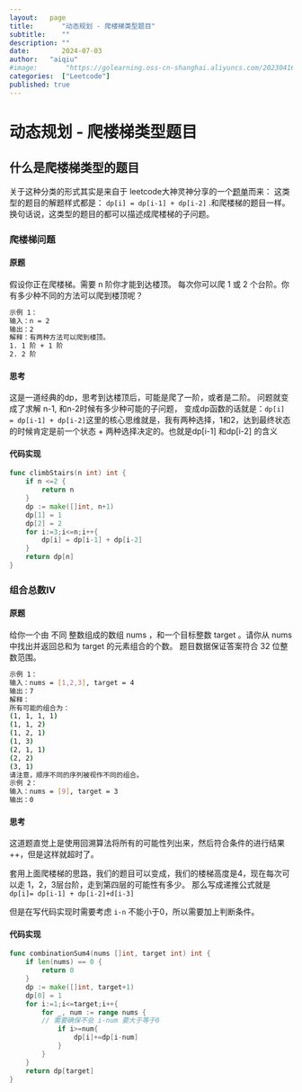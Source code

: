 ```yaml
---
layout:   page
title:       "动态规划 - 爬楼梯类型题目"
subtitle:    ""
description: ""
date:        2024-07-03
author:   "aiqiu"
#image:       "https://golearning.oss-cn-shanghai.aliyuncs.com/202304161638319.png"
categories:  ["Leetcode"]
published: true
---
```


# 动态规划 - 爬楼梯类型题目
## 什么是爬楼梯类型的题目
关于这种分类的形式其实是来自于 leetcode大神灵神分享的一个[题单](https://leetcode.cn/circle/discuss/tXLS3i/)而来：
这类型的题目的解题样式都是： `dp[i] = dp[i-1] + dp[i-2]` .和爬楼梯的题目一样。换句话说，这类型的题目的都可以描述成爬楼梯的子问题。
### 爬楼梯问题
#### 原题
​假设你正在爬楼梯。需要 n 阶你才能到达楼顶。
每次你可以爬 1 或 2 个台阶。你有多少种不同的方法可以爬到楼顶呢？

```bash
示例 1：
输入：n = 2
输出：2
解释：有两种方法可以爬到楼顶。
1. 1 阶 + 1 阶
2. 2 阶
```

#### 思考
这是一道经典的dp，思考到达楼顶后，可能是爬了一阶，或者是二阶。 问题就变成了求解 n-1, 和n-2时候有多少种可能的子问题，
变成dp函数的话就是：`dp[i] = dp[i-1] + dp[i-2]​`
这里的核心思维就是，我有两种选择，1和2，达到最终状态的时候肯定是前一个状态 + 两种选择决定的。也就是dp[i-1]​ 和dp[i-2]​ 的含义

#### 代码实现
```go
func climbStairs(n int) int {
    if n <=2 {
        return n
    }
    dp := make([]int, n+1)
    dp[1] = 1
    dp[2] = 2
    for i:=3;i<=n;i++{
        dp[i] = dp[i-1] + dp[i-2]
    }
    return dp[n]
}
```

### 组合总数IV
#### 原题
​给你一个由 不同 整数组成的数组 nums ，和一个目标整数 target 。请你从 nums 中找出并返回总和为 target 的元素组合的个数。
题目数据保证答案符合 32 位整数范围。

```bash
示例 1：
输入：nums = [1,2,3], target = 4
输出：7
解释：
所有可能的组合为：
(1, 1, 1, 1)
(1, 1, 2)
(1, 2, 1)
(1, 3)
(2, 1, 1)
(2, 2)
(3, 1)
请注意，顺序不同的序列被视作不同的组合。
示例 2：
输入：nums = [9], target = 3
输出：0
```

#### ​思考
这道题直觉上是使用回溯算法将所有的可能性列出来，然后符合条件的进行结果++，但是这样就超时了。


套用上面爬楼梯的思路，我们的题目可以变成，我们的楼梯高度是4，现在每次可以走 1，2，3层台阶，走到第四层的可能性有多少。 那么写成递推公式就是 `dp[i]= dp[i-1] + dp[i-2]+d[i-3]`

但是在写代码实现时需要考虑 `i-n` 不能小于0，所以需要加上判断条件。

#### 代码实现

```go
func combinationSum4(nums []int, target int) int {
	if len(nums) == 0 {
		return 0
	}
    dp := make([]int, target+1)
    dp[0] = 1
    for i:=1;i<=target;i++{
        for _, num := range nums {
        // 需要确保不会 i-num 要大于等于0
            if i>=num{
                dp[i]+=dp[i-num]
            }
        }
    }
    return dp[target]
}
```